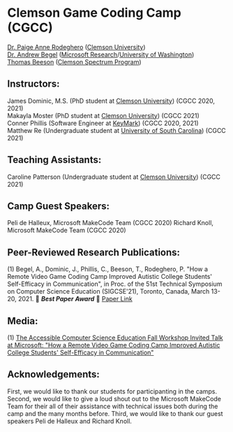 
# Clemson Game Coding Camp (CGCC)
[Dr. Paige Anne Rodeghero](paigerodeghero.com) ([Clemson University](http://www.clemson.edu/))    
[Dr. Andrew Begel](https://andrewbegel.com/) ([Microsoft Research](http://www.clemson.edu/)/[University of Washington](http://www.washington.edu/))    
[Thomas Beeson](https://www.clemson.edu/academics/studentaccess/contact-us.html) ([Clemson Spectrum Program](https://www.clemson.edu/academics/studentaccess/autism-transition.html))

## Instructors:
James Dominic, M.S. (PhD student at [Clemson University](http://www.clemson.edu/)) (CGCC 2020, 2021)  
Makayla Moster (PhD student at [Clemson University](http://www.clemson.edu/)) (CGCC 2021)  
Conner Phillis (Software Engineer at [KeyMark](https://www.keymarkinc.com/)) (CGCC 2020, 2021)  
Matthew Re (Undergraduate student at [University of South Carolina](https://sc.edu/)) (CGCC 2021) 

## Teaching Assistants:
Caroline Patterson (Undergraduate student at [Clemson University](http://www.clemson.edu/)) (CGCC 2021)

## Camp Guest Speakers:
Peli de Halleux, Microsoft MakeCode Team (CGCC 2020) 
Richard Knoll, Microsoft MakeCode Team (CGCC 2020)

## Peer-Reviewed Research Publications:
(1) Begel, A., Dominic, J., Phillis, C., Beeson, T., Rodeghero, P. "How a Remote Video Game Coding Camp Improved Autistic College Students' Self-Efficacy in Communication", in Proc. of the 51st Technical Symposium on Computer Science Education (SIGCSE'21), Toronto, Canada, March 13-20, 2021. :tada: **_Best Paper Award_** :tada: [Paper Link](https://andrewbegel.com/papers/autism-coding-camp.pdf) 

## Media:
(1) [The Accessible Computer Science Education Fall Workshop Invited Talk at Microsoft: "How a Remote Video Game Coding Camp Improved Autistic College Students' Self-Efficacy in Communication"](https://www.microsoft.com/en-us/research/video/how-a-remote-video-game-coding-camp-improved-autistic-college-students-self-efficacy-in-communication/)

## Acknowledgements:
First, we would like to thank our students for participanting in the camps.  Second, we would like to give a loud shout out to the Microsoft MakeCode Team for their all of their assistance with technical issues both during the camp and the many months before. Third, we would like to thank our guest speakers Peli de Halleux and Richard Knoll.



